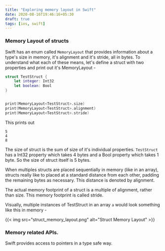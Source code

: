 ```yaml
---
title: "Exploring memory layout in Swift"
date: 2020-08-16T19:46:16+05:30
draft: true
tags: [ios, swift]
---
```


### Memory Layout of structs
Swift has an enum called `MemoryLayout` that provides information about a type's size in memory, it's alignment and it's stride, all in bytes. To understand what each of these means, let's define a struct with two properties and print out it's MemoryLayout -

```swift
struct TestStruct {
    let integer: Int32
    let boolean: Bool
}


print(MemoryLayout<TestStruct>.size)
print(MemoryLayout<TestStruct>.alignment)
print(MemoryLayout<TestStruct>.stride)
```

This prints out 

```
5
4
8
```
The size of struct is the sum of size of it's individual properties. `TestStruct` has a Int32 property which takes 4 bytes and a Bool property which takes 1 byte. So the size of struct itself is 5 bytes.

When multiples structs are placed sequentially in memory (like in an array), structs really like to placed at a standard distance from each other, padding the remaining bytes as necessary. This distance is denoted by alignment.

The actual memory footprint of a struct is a multiple of alignment, rather than size. This memory footprint is called stride.

Visually, multiple instances of TestStruct in an array `a` would look something like this in memory -

{{< img src="struct_memory_layout.png" alt="Struct Memory Layout" >}}

### Memory related APIs.
Swift provides access to pointers in a type safe way. 